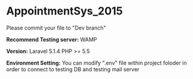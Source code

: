 # AppointmentSys_2015

Please commit your file to "Dev branch"

<b>Recommend Testing server:</b> WAMP

<b>Version:</b>
Laravel 5.1.4
PHP >= 5.5 

<b>Environment Setting:</b>
You can modify ".env" file within project foloder in order to connect to testing DB and testing mail server